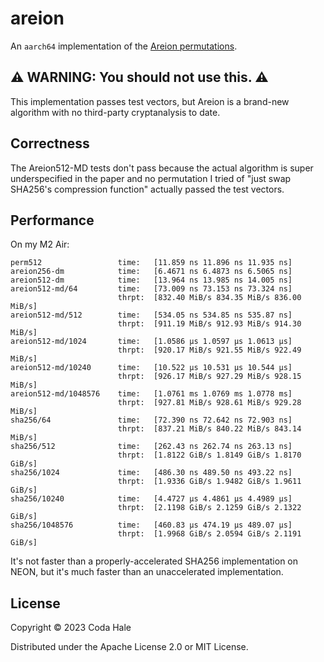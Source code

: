 # areion

An `aarch64` implementation of the [Areion permutations](https://eprint.iacr.org/2023/794.pdf).

## ⚠️ WARNING: You should not use this. ⚠️

This implementation passes test vectors, but Areion is a brand-new algorithm with no third-party
cryptanalysis to date.

## Correctness

The Areion512-MD tests don't pass because the actual algorithm is super underspecified in the paper
and no permutation I tried of "just swap SHA256's compression function" actually passed the test
vectors.

## Performance

On my M2 Air:

```text
perm512                 time:   [11.859 ns 11.896 ns 11.935 ns]
areion256-dm            time:   [6.4671 ns 6.4873 ns 6.5065 ns]
areion512-dm            time:   [13.964 ns 13.985 ns 14.005 ns]
areion512-md/64         time:   [73.009 ns 73.153 ns 73.324 ns]
                        thrpt:  [832.40 MiB/s 834.35 MiB/s 836.00 MiB/s]
areion512-md/512        time:   [534.05 ns 534.85 ns 535.87 ns]
                        thrpt:  [911.19 MiB/s 912.93 MiB/s 914.30 MiB/s]
areion512-md/1024       time:   [1.0586 µs 1.0597 µs 1.0613 µs]
                        thrpt:  [920.17 MiB/s 921.55 MiB/s 922.49 MiB/s]
areion512-md/10240      time:   [10.522 µs 10.531 µs 10.544 µs]
                        thrpt:  [926.17 MiB/s 927.29 MiB/s 928.15 MiB/s]
areion512-md/1048576    time:   [1.0761 ms 1.0769 ms 1.0778 ms]
                        thrpt:  [927.81 MiB/s 928.61 MiB/s 929.28 MiB/s]
sha256/64               time:   [72.390 ns 72.642 ns 72.903 ns]
                        thrpt:  [837.21 MiB/s 840.22 MiB/s 843.14 MiB/s]
sha256/512              time:   [262.43 ns 262.74 ns 263.13 ns]
                        thrpt:  [1.8122 GiB/s 1.8149 GiB/s 1.8170 GiB/s]
sha256/1024             time:   [486.30 ns 489.50 ns 493.22 ns]
                        thrpt:  [1.9336 GiB/s 1.9482 GiB/s 1.9611 GiB/s]
sha256/10240            time:   [4.4727 µs 4.4861 µs 4.4989 µs]
                        thrpt:  [2.1198 GiB/s 2.1259 GiB/s 2.1322 GiB/s]
sha256/1048576          time:   [460.83 µs 474.19 µs 489.07 µs]
                        thrpt:  [1.9968 GiB/s 2.0594 GiB/s 2.1191 GiB/s]
```

It's not faster than a properly-accelerated SHA256 implementation on NEON, but it's much faster than
an unaccelerated implementation.

## License

Copyright © 2023 Coda Hale

Distributed under the Apache License 2.0 or MIT License.
